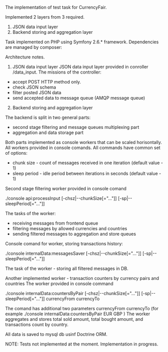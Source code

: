 The implementation of test task for CurrencyFair.

Implemented 2 layers from 3 required.
1. JSON data input layer
2. Backend storing and aggregation layer

Task implemented on PHP using Symfony 2.6.* framework.
Dependencies are managed by composer:

Architecture notes.
1. JSON data input layer
JSON data input layer provided in conroller /data_input.
The missions of the controller:
- accept POST HTTP method only.
- check JSON schema
- filter posted JSON data
- send accepted data to message queue (AMQP message queue)

2. Backend storing and aggregation layer

The backend is split in two general parts:
- second stage filtering and message queues multiplexing part
- aggregation and data storage part

Both parts implemented as console workers that can be scaled horisontally.
All workers provided in console comands.
All commands have common set of options:
- chunk size - count of messages received in one iteration (default value - 1)
- sleep period - idle period between iterations in seconds (default value - 1)

Second stage filtering worker provided in console comand 

./console api:processInput [-chsz|--chunkSize[="..."]] [-sp|--sleepPeriod[="..."]]

The tasks of the worker:
- receiving messages from frontend queue
- filtering messages by allowed currencies and countries
- sending filtered messages to aggregation and store queues

Console comand for worker, storing transactions history:

./console internalData:messagesSaver [-chsz|--chunkSize[="..."]] [-sp|--sleepPeriod[="..."]]

The task of the worker - storing all filtered messages in DB.

Another implemented worker - transaction counters by currency pairs and countries
The worker provided in console command 

./console internalData:countersByPair [-chsz|--chunkSize[="..."]] [-sp|--sleepPeriod[="..."]] currencyFrom currencyTo

The comand has additional two parameters currencyFrom currencyTo (for example ./console internalData:countersByPair EUR GBP )
The worker aggregates and stores total sold amount, total bought amount, and transactions count by country.

All data is saved to mysql db usinf Doctrine ORM.

NOTE:
Tests not implemented at the moment. Implementation in progress.

